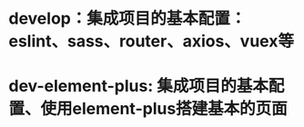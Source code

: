 <!--
 * @Author: Hongzf
 * @Date: 2022-11-23 17:02:31
 * @LastEditors: Hongzf
 * @LastEditTime: 2022-11-25 09:09:19
 * @Description: 
-->
# develop：集成项目的基本配置：eslint、sass、router、axios、vuex等
# dev-element-plus: 集成项目的基本配置、使用element-plus搭建基本的页面
